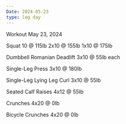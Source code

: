 ```yaml
---
Date: 2024-05-23
type: leg day
---
```

Workout May 23, 2024

Squat
10 @ 115lb
2x10 @ 155lb
1x10 @ 175lb

Dumbbell Romanian Deadlift
3x10 @ 55lb each

Single-Leg Press
3x10 @ 180lb

Single-Leg Lying Leg Curl
3x10 @ 55lb

Seated Calf Raises
4x12 @ 55lb

Crunches
4x20 @ 0lb

Bicycle Crunches
4x20 @ 0lb